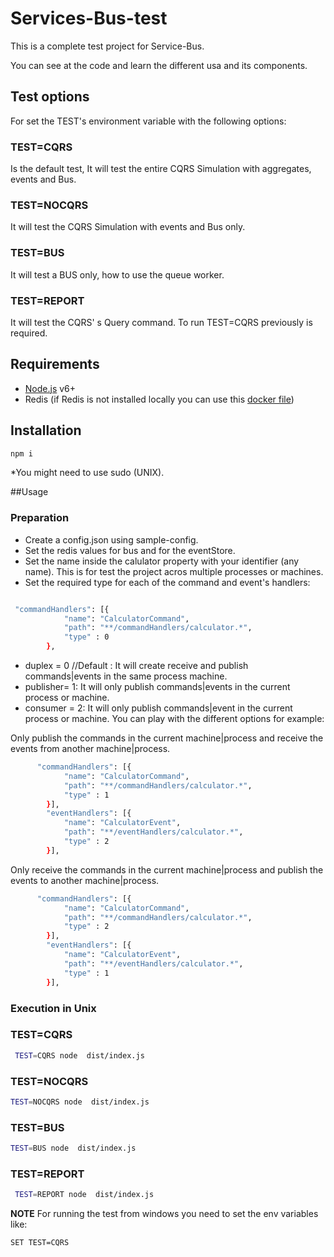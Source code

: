 # Services-Bus-test 
This is a complete test project for Service-Bus.

You can see at the code and learn the different usa and its components.


## Test options 
For set the TEST's environment variable with the following options:

 ### TEST=CQRS
 Is the default test, It will test the entire CQRS Simulation with aggregates, events and Bus.
### TEST=NOCQRS
 It will test the  CQRS Simulation with events and Bus only.
### TEST=BUS
 It will test a BUS only, how to use the queue worker.
### TEST=REPORT
 It will test the  CQRS' s Query command. To run TEST=CQRS previously is required. 


## Requirements

- [Node.js](https://nodejs.org/) v6+
- Redis (if Redis is not installed locally you can use this [docker file](https://github.com/LabShare/services-bus/blob/master/run/Dockerfile))

## Installation
```sh
npm i 
```
*You might need to use sudo (UNIX).

##Usage
### Preparation
- Create a config.json using sample-config.
- Set the redis values for bus and for the eventStore.
- Set the name inside the calulator property with your identifier (any name). This is for test the project acros multiple processes or machines.
- Set the required type for each of the command and event's handlers:
  
```sh

 "commandHandlers": [{
            "name": "CalculatorCommand",
            "path": "**/commandHandlers/calculator.*",
            "type" : 0
        },
```
 - duplex = 0 //Default : It will create receive and publish commands|events in the same process machine. 
 - publisher= 1: It will only publish commands|events in the current process or machine.
 - consumer = 2: It will only publish commands|event in the current process or machine.
You can play with the different options for example:

Only publish the commands in the current machine|process and receive the events from another machine|process.
```sh
      "commandHandlers": [{
            "name": "CalculatorCommand",
            "path": "**/commandHandlers/calculator.*",
            "type" : 1
        }],
        "eventHandlers": [{
            "name": "CalculatorEvent",
            "path": "**/eventHandlers/calculator.*",
            "type" : 2
        }],
```
Only receive the commands in the current machine|process and publish the events to another machine|process.
```sh
      "commandHandlers": [{
            "name": "CalculatorCommand",
            "path": "**/commandHandlers/calculator.*",
            "type" : 2
        }],
        "eventHandlers": [{
            "name": "CalculatorEvent",
            "path": "**/eventHandlers/calculator.*",
            "type" : 1
        }],
```
### Execution in Unix

 ### TEST=CQRS
 ```sh
  TEST=CQRS node  dist/index.js
 ```
### TEST=NOCQRS
  ```sh
  TEST=NOCQRS node  dist/index.js
 ```
### TEST=BUS
  ```sh
  TEST=BUS node  dist/index.js
 ```
### TEST=REPORT
 ```sh
  TEST=REPORT node  dist/index.js
 ```

**NOTE** For running the test from windows you need to set the env variables like:
```sh
SET TEST=CQRS
```
